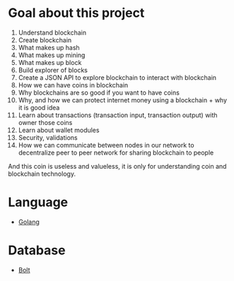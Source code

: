 
# Goal about this project
1. Understand blockchain
2. Create blockchain
3. What makes up hash
4. What makes up mining
5. What makes up block
6. Build explorer of blocks
7. Create a JSON API to explore blockchain to interact with blockchain 
8. How we can have coins in blockchain
9. Why blockchains are so good if you want to have coins
10. Why, and how we can protect internet money using a blockchain + why it is good idea
11. Learn about transactions (transaction input, transaction output) with owner those coins
12. Learn about wallet modules
13. Security, validations 
14. How we can communicate between nodes in our network to decentralize peer to peer network for sharing blockchain to people

And this coin is useless and valueless, it is only for understanding coin and blockchain technology.


# Language
- [Golang](https://go.dev/)


# Database
- [Bolt](https://github.com/boltdb/bolt)
